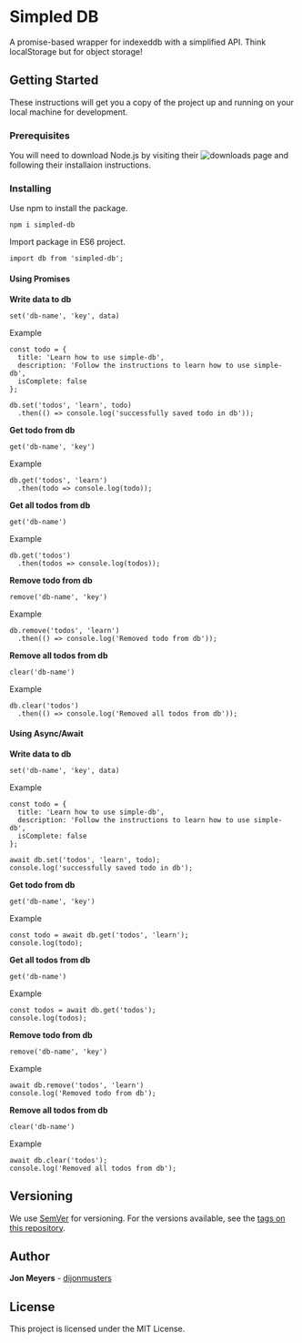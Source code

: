 # Simpled DB

A promise-based wrapper for indexeddb with a simplified API. Think localStorage but for object storage!

## Getting Started

These instructions will get you a copy of the project up and running on your local machine for development.

### Prerequisites

You will need to download Node.js by visiting their ![downloads](https://nodejs.org/en/) page and following their installaion instructions.

### Installing

Use npm to install the package.

```
npm i simpled-db
```

Import package in ES6 project.

```
import db from 'simpled-db';
```

#### Using Promises

**Write data to db**

```
set('db-name', 'key', data)
```

Example

```
const todo = {
  title: 'Learn how to use simple-db',
  description: 'Follow the instructions to learn how to use simple-db',
  isComplete: false
};

db.set('todos', 'learn', todo)
  .then(() => console.log('successfully saved todo in db'));
```

**Get todo from db**

```
get('db-name', 'key')
```

Example

```
db.get('todos', 'learn')
  .then(todo => console.log(todo));
```

**Get all todos from db**

```
get('db-name')
```

Example

```
db.get('todos')
  .then(todos => console.log(todos));
```

**Remove todo from db**

```
remove('db-name', 'key')
```

Example

```
db.remove('todos', 'learn')
  .then(() => console.log('Removed todo from db'));
```

**Remove all todos from db**

```
clear('db-name')
```

Example

```
db.clear('todos')
  .then(() => console.log('Removed all todos from db'));
```

#### Using Async/Await

**Write data to db**

```
set('db-name', 'key', data)
```

Example

```
const todo = {
  title: 'Learn how to use simple-db',
  description: 'Follow the instructions to learn how to use simple-db',
  isComplete: false
};

await db.set('todos', 'learn', todo);
console.log('successfully saved todo in db');
```

**Get todo from db**

```
get('db-name', 'key')
```

Example

```
const todo = await db.get('todos', 'learn');
console.log(todo);
```

**Get all todos from db**

```
get('db-name')
```

Example

```
const todos = await db.get('todos');
console.log(todos);
```

**Remove todo from db**

```
remove('db-name', 'key')
```

Example

```
await db.remove('todos', 'learn')
console.log('Removed todo from db');
```

**Remove all todos from db**

```
clear('db-name')
```

Example

```
await db.clear('todos');
console.log('Removed all todos from db');
```

## Versioning

We use [SemVer](http://semver.org/) for versioning. For the versions available, see the [tags on this repository](https://github.com/your/project/tags).

## Author

**Jon Meyers** - [dijonmusters](https://github.com/dijonmusters)

## License

This project is licensed under the MIT License.

